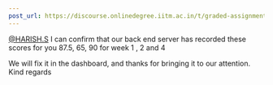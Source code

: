 ```yaml
---
post_url: https://discourse.onlinedegree.iitm.ac.in/t/graded-assignments-dashboard-scores-incorrect-missing/166816/67
---
```

[@HARISH.S](/u/harish.s) I can confirm that our back end server has recorded these scores for you 87.5, 65, 90 for week 1 , 2 and 4

We will fix it in the dashboard, and thanks for bringing it to our attention.  
Kind regards